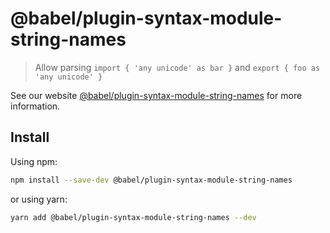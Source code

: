 # @babel/plugin-syntax-module-string-names

> Allow parsing `import { 'any unicode' as bar }` and `export { foo as 'any unicode' }`

See our website [@babel/plugin-syntax-module-string-names](https://babeljs.io/docs/en/babel-plugin-syntax-module-string-names) for more information.

## Install

Using npm:

```sh
npm install --save-dev @babel/plugin-syntax-module-string-names
```

or using yarn:

```sh
yarn add @babel/plugin-syntax-module-string-names --dev
```
